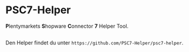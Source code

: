 # PSC7-Helper
**P**lentymarkets **S**hopware **C**onnector **7** Helper Tool.

##

Den Helper findet du unter `https://github.com/PSC7-Helper/psc7-helper`.